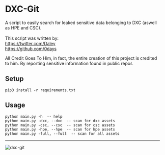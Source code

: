 # DXC-Git
A script to easily search for leaked sensitive data belonging to DXC (aswell as HPE and CSC).
<br>
<br>This script was written by:<br> https://twitter.com/Daley
<br>https://github.com/0days

All Credit Goes To Him, in fact, the entire creation of this project is credited to him. By reporting sensitive information found in public repos

## Setup
```
pip3 install -r requirements.txt  
```
## Usage
```
python main.py -h  -- help  
python main.py -dxc, --dxc  -- scan for dxc assets  
python main.py -csc, --csc  -- scan for csc assets   
python main.py -hpe, --hpe  -- scan for hpe assets   
python main.py -full, --full  -- scan for all assets   
```
<hr>

![dxc-git](https://i.imgur.com/KB6nhmP.gif)
